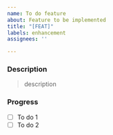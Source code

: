 ```yaml
---
name: To do feature
about: Feature to be implemented
title: "[FEAT]"
labels: enhancement
assignees: ''

---
```


### Description

> description

### Progress

- [ ] To do 1
- [ ] To do 2
